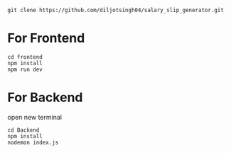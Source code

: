 ```
git clone https://github.com/diljotsingh04/salary_slip_generator.git
```

# For Frontend

```
cd frontend
npm install
npm run dev
```


# For Backend

open new terminal
```
cd Backend
npm install
nodemon index.js
```
